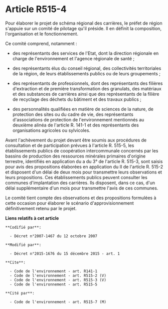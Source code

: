 # Article R515-4

Pour élaborer le projet de schéma régional des carrières, le préfet de région s'appuie sur un comité de pilotage qu'il
préside. Il en définit la composition, l'organisation et le fonctionnement. 

Ce comité comprend, notamment :

- des représentants des services de l'Etat, dont la direction régionale en charge de l'environnement et l'agence régionale de
santé ;

- des représentants élus du conseil régional, des collectivités territoriales de la région, de leurs établissements publics
ou de leurs groupements ;

- des représentants de professionnels, dont des représentants des filières d'extraction et de première transformation des
granulats, des matériaux et des substances de carrières ainsi que des représentants de la filière de recyclage des déchets du
bâtiment et des travaux publics ;

- des personnalités qualifiées en matière de sciences de la nature, de protection des sites ou du cadre de vie, des
représentants d'associations de protection de l'environnement mentionnés au deuxième alinéa de l'article R. 141-1 et des
représentants des organisations agricoles ou sylvicoles. 

Avant l'achèvement du projet devant être soumis aux procédures de consultation et de participation prévues à l'article R.
515-5, les établissements publics de coopération intercommunale concernés par les bassins de production des ressources
minérales primaires d'origine terrestre, identifiés en application du a du 3° de l'article R. 515-3, sont saisis pour avis
des propositions élaborées en application du II de l'article R. 515-2 et disposent d'un délai de deux mois pour transmettre
leurs observations et leurs propositions. Ces établissements publics peuvent consulter les communes d'implantation des
carrières. Ils disposent, dans ce cas, d'un délai supplémentaire d'un mois pour transmettre l'avis de ces communes. 

Le comité tient compte des observations et des propositions formulées à cette occasion pour élaborer le scénario
d'approvisionnement définitivement retenu par le projet.

**Liens relatifs à cet article**

	**Codifié par**:

	  - Décret n°2007-1467 du 12 octobre 2007

	**Modifié par**:

	  - Décret n°2015-1676 du 15 décembre 2015 - art. 1

	**Cite**:

	  - Code de l'environnement - art. R141-1
	  - Code de l'environnement - art. R515-2 (V)
	  - Code de l'environnement - art. R515-3 (V)
	  - Code de l'environnement - art. R515-5

	**Cité par**:

	  - Code de l'environnement - art. R515-7 (M)
